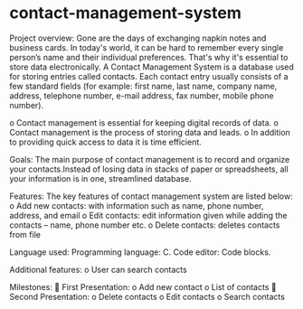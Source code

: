 # contact-management-system

Project overview:
Gone are the days of exchanging napkin notes and business cards. In today's world, it can be hard to remember every single person’s name and their individual preferences. That's why it's essential to store data electronically. 
A Contact Management System is a database used for storing entries called contacts. Each contact entry usually consists of a few standard fields (for example: first name, last name, company name, address, telephone number, e-mail address, fax number, mobile phone number).

o	Contact management is essential for keeping digital records of data.
o	Contact management is the process of storing data and leads.
o	In addition to providing quick access to data it is time efficient. 

Goals:
The main purpose of contact management is to record and organize your contacts.Instead of losing data in stacks of paper or spreadsheets, all your information is in one, streamlined database.


Features:
The key features of contact management system are listed below:
o	Add new contacts: with information such as name, phone number, address, and email
o	Edit contacts: edit information given while adding the contacts – name, phone number etc.
o	Delete contacts: deletes contacts from file


Language used:
Programming language: C.
Code editor: Code blocks.

Additional features:
o	User can search contacts

Milestones:
	First Presentation:
o	Add new contact
o	List of contacts
	Second Presentation:
o	Delete contacts
o	Edit contacts
o	Search contacts
